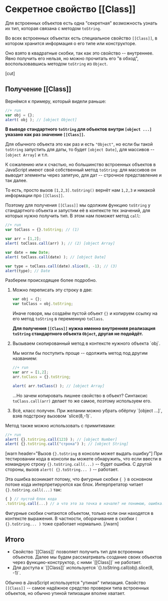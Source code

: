 # Секретное свойство [[Class]]

Для встроенных объектов есть одна "секретная" возможность узнать их тип, которая связана с методом `toString`. 

Во всех встроенных объектах есть специальное свойство `[[Class]]`, в котором хранится информация о его типе или конструкторе.

Оно взято в квадратные скобки, так как это свойство -- внутреннее. Явно получить его нельзя, но можно прочитать его "в обход", воспользовавшись методом `toString` из `Object`.

[cut]

## Получение [[Class]]

Вернёмся к примеру, который видели раньше:

```js
//+ run
var obj = {};
alert( obj ); // [object Object]
```

**В выводе стандартного `toString` для объектов внутри `[object ...]` указано как раз значение `[[Class]]`.**

Для обычного объекта это как раз и есть `"Object"`, но если бы такой `toString` запустить для даты, то будет `[object Date]`, для массивов -- `[object Array]` и т.п.

К сожалению или к счастью, но большинство встроенных объектов в JavaScript имеют свой собственный метод `toString`: для массивов он выводит элементы через запятую, для дат -- строчное представление и так далее.

То есть, просто вызов `[1,2,3].toString()` вернёт нам `1,2,3` и никакой информации про `[[Class]]`.

Поэтому для получения `[[Class]]` мы одолжим функцию `toString` у стандартного объекта и запустим её в контексте тех значений, для которых нужно получить тип. В этом нам поможет метод `call`:

```js
//+ run
var toClass = {}.toString; // (1)

var arr = [1,2];
alert( toClass.call(arr) ); // (2) [object Array]

var date = new Date;
alert( toClass.call(date) ); // [object Date]

var type = toClass.call(date).slice(8, -1); // (3)
alert(type); // Date
```

Разберем происходящее более подробно.

<ol>
<li>Можно переписать эту строку в две:

```js
var obj = {};
var toClass = obj.toString;
```

Иначе говоря, мы создаём пустой объект `{}` и копируем ссылку на его метод `toString` в переменную `toClass`.

**Для получения `[[Class]]` нужна именно внутренняя реализация `toString` стандартного объекта `Object`, другая не подойдёт.**</li>
<li>Вызываем скопированный метод в контексте нужного объекта `obj`. 

Мы могли бы поступить проще -- одолжить метод под другим названием:

```js
//+ run
var arr = [1,2];
arr.toClass = {}.toString;

alert( arr.toClass() ); // [object Array]
```

...Но зачем копировать лишнее свойство в объект? Синтаксис `toClass.call(arr)` делает то же самое, поэтому используем его.
</li>
<li>Всё, класс получен. При желании можно убрать обёртку `[object ...]`, взяв подстроку вызовом `slice(8,-1)`.</li>
</ol>

Метод также можно использовать с примитивами:

```js
//+ run
alert( {}.toString.call(123) ); // [object Number]
alert( {}.toString.call("строка") ); // [object String]
```

[warn header="Вызов `{}.toString` в консоли может выдать ошибку"]
При тестировании кода в консоли вы можете обнаружить, что если ввести в командную строку `{}.toString.call(...)` -- будет ошибка. С другой стороны, вызов `alert( {}.toString... )` -- работает.

Эта ошибка возникает потому, что фигурные скобки `{ }` в основном потоке кода интерпретируются как блок. Интерпретатор читает `{}.toString.call(...)` так:

```js
{ } // пустой блок кода
.toString.call(...) // а что это за точка в начале? не понимаю, ошибка!
```

Фигурные скобки считаются объектом, только если они находятся в контексте выражения. В частности, оборачивание в скобки `( {}.toString... )` тоже сработает нормально.
[/warn]

## Итого

<ul>
<li>Свойство `[[Class]]` позволяет получить тип для встроенных объектов. Далее мы будем рассматривать создание своих объектов через функцию-конструктор, с ними `[[Class]]` не работает.</li>
<li>Для доступа к `[[Class]]` используется `{}.toString.call(obj).slice(8, -1)`.</li>
</ul>

Обычно в JavaScript используется "утиная" типизация. Свойство `[[Class]]` -- самое надёжное средство проверки типа встроенных объектов, но обычно утиной типизации вполне хватает.